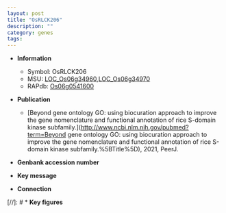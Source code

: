```yaml
---
layout: post
title: "OsRLCK206"
description: ""
category: genes
tags: 
---
```


* **Information**  
    + Symbol: OsRLCK206  
    + MSU: [LOC_Os06g34960](http://rice.uga.edu/cgi-bin/ORF_infopage.cgi?orf=LOC_Os06g34960),[LOC_Os06g34970](http://rice.uga.edu/cgi-bin/ORF_infopage.cgi?orf=LOC_Os06g34970)  
    + RAPdb: [Os06g0541600](https://rapdb.dna.affrc.go.jp/locus/?name=Os06g0541600)  

* **Publication**  
    + [Beyond gene ontology GO: using biocuration approach to improve the gene nomenclature and functional annotation of rice S-domain kinase subfamily.](http://www.ncbi.nlm.nih.gov/pubmed?term=Beyond gene ontology GO: using biocuration approach to improve the gene nomenclature and functional annotation of rice S-domain kinase subfamily.%5BTitle%5D), 2021, PeerJ.

* **Genbank accession number**  

* **Key message**  

* **Connection**  

[//]: # * **Key figures**  


